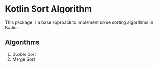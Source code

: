 # Kotlin Sort Algorithm

This package is a base approach to implement some sorting algorithms in Kotlin.

## Algorithms

1. Bubble Sort
2. Merge Sort